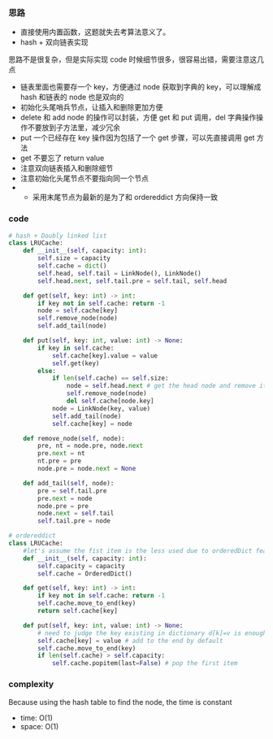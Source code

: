 ### 思路

- 直接使用内置函数，这题就失去考算法意义了。
- hash + 双向链表实现

思路不是很复杂，但是实际实现 code 时候细节很多，很容易出错，需要注意这几点

- 链表里面也需要存一个 key，方便通过 node 获取到字典的 key，可以理解成 hash 和链表的 node 也是双向的
- 初始化头尾哨兵节点，让插入和删除更加方便
- delete 和 add node 的操作可以封装，方便 get 和 put 调用，del 字典操作操作不要放到子方法里，减少冗余
- put 一个已经存在 key 操作因为包括了一个 get 步骤，可以先直接调用 get 方法
- get 不要忘了 return value
- 注意双向链表插入和删除细节
- 注意初始化头尾节点不要指向同一个节点
- - 采用末尾节点为最新的是为了和 ordereddict 方向保持一致

### code

```python
# hash + Doubly linked list
class LRUCache:
    def __init__(self, capacity: int):
        self.size = capacity
        self.cache = dict()
        self.head, self.tail = LinkNode(), LinkNode()
        self.head.next, self.tail.pre = self.tail, self.head

    def get(self, key: int) -> int:
        if key not in self.cache: return -1
        node = self.cache[key]
        self.remove_node(node)
        self.add_tail(node)

    def put(self, key: int, value: int) -> None:
        if key in self.cache:
            self.cache[key].value = value
            self.get(key)
        else:
            if len(self.cache) == self.size:
                node = self.head.next # get the head node and remove it
                self.remove_node(node)
                del self.cache[node.key]
            node = LinkNode(key, value)
            self.add_tail(node)
            self.cache[key] = node

    def remove_node(self, node):
        pre, nt = node.pre, node.next
        pre.next = nt
        nt.pre = pre
        node.pre = node.next = None

    def add_tail(self, node):
        pre = self.tail.pre
        pre.next = node
        node.pre = pre
        node.next = self.tail
        self.tail.pre = node

```

```python
# ordereddict
class LRUCache:
    #let's assume the fist item is the less used due to orderedDict feature
    def __init__(self, capacity: int):
        self.capacity = capacity
        self.cache = OrderedDict()

    def get(self, key: int) -> int:
        if key not in self.cache: return -1
        self.cache.move_to_end(key)
        return self.cache[key]

    def put(self, key: int, value: int) -> None:
        # need to judge the key existing in dictionary d[k]=v is enough
        self.cache[key] = value # add to the end by default
        self.cache.move_to_end(key)
        if len(self.cache) > self.capacity:
            self.cache.popitem(last=False) # pop the first item
```

### complexity

Because using the hash table to find the node, the time is constant

- time: O(1)
- space: O(1)
